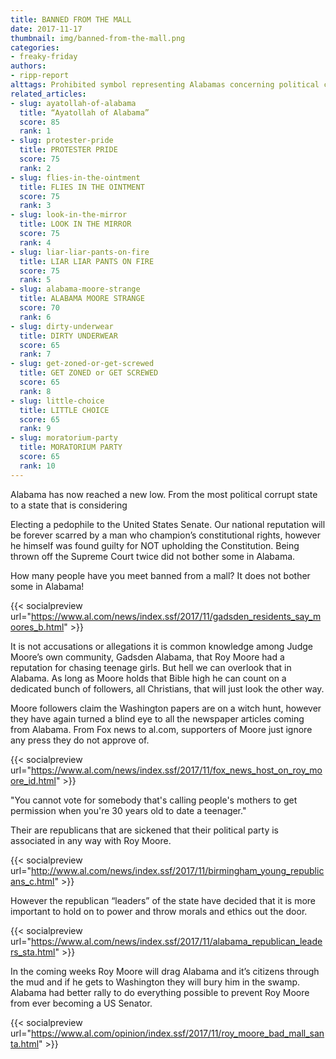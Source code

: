 ```yaml
---
title: BANNED FROM THE MALL
date: 2017-11-17
thumbnail: img/banned-from-the-mall.png
categories:
- freaky-friday
authors:
- ripp-report
alttags: Prohibited symbol representing Alabamas concerning political choices and disregard for ethical standards
related_articles:
- slug: ayatollah-of-alabama
  title: “Ayatollah of Alabama”
  score: 85
  rank: 1
- slug: protester-pride
  title: PROTESTER PRIDE
  score: 75
  rank: 2
- slug: flies-in-the-ointment
  title: FLIES IN THE OINTMENT
  score: 75
  rank: 3
- slug: look-in-the-mirror
  title: LOOK IN THE MIRROR
  score: 75
  rank: 4
- slug: liar-liar-pants-on-fire
  title: LIAR LIAR PANTS ON FIRE
  score: 75
  rank: 5
- slug: alabama-moore-strange
  title: ALABAMA MOORE STRANGE
  score: 70
  rank: 6
- slug: dirty-underwear
  title: DIRTY UNDERWEAR
  score: 65
  rank: 7
- slug: get-zoned-or-get-screwed
  title: GET ZONED or GET SCREWED
  score: 65
  rank: 8
- slug: little-choice
  title: LITTLE CHOICE
  score: 65
  rank: 9
- slug: moratorium-party
  title: MORATORIUM PARTY
  score: 65
  rank: 10
---
```

Alabama has now reached a new low. From the most political corrupt state to a state that is considering

Electing a pedophile to the United States Senate. Our national reputation will be forever scarred by a man who champion’s constitutional rights, however he himself was found guilty for NOT upholding the Constitution. Being thrown off the Supreme Court twice did not bother some in Alabama.

How many people have you meet banned from a mall? It does not bother some in Alabama!

{{< socialpreview url="https://www.al.com/news/index.ssf/2017/11/gadsden_residents_say_moores_b.html" >}}

It is not accusations or allegations it is common knowledge among Judge Moore’s own community, Gadsden Alabama, that Roy Moore had a reputation for chasing teenage girls. But hell we can overlook that in Alabama. As long as Moore holds that Bible high he can count on a dedicated bunch of followers, all Christians, that will just look the other way.

Moore followers claim the Washington papers are on a witch hunt, however they have again turned a blind eye to all the newspaper articles coming from Alabama. From Fox news to al.com, supporters of Moore just ignore any press they do not approve of.

{{< socialpreview url="https://www.al.com/news/index.ssf/2017/11/fox_news_host_on_roy_moore_id.html" >}}

"You cannot vote for somebody that's calling people's mothers to get permission when you're 30 years old to date a teenager."

Their are republicans that are sickened that their political party is associated in any way with Roy Moore.

{{< socialpreview url="http://www.al.com/news/index.ssf/2017/11/birmingham_young_republicans_c.html" >}}

However the republican “leaders” of the state have decided that it is more important to hold on to power and throw morals and ethics out the door.

{{< socialpreview url="https://www.al.com/news/index.ssf/2017/11/alabama_republican_leaders_sta.html" >}}

In the coming weeks Roy Moore will drag Alabama and it’s citizens through the mud and if he gets to Washington they will bury him in the swamp. Alabama had better rally to do everything possible to prevent Roy Moore from ever becoming a US Senator.

{{< socialpreview url="https://www.al.com/opinion/index.ssf/2017/11/roy_moore_bad_mall_santa.html" >}}
